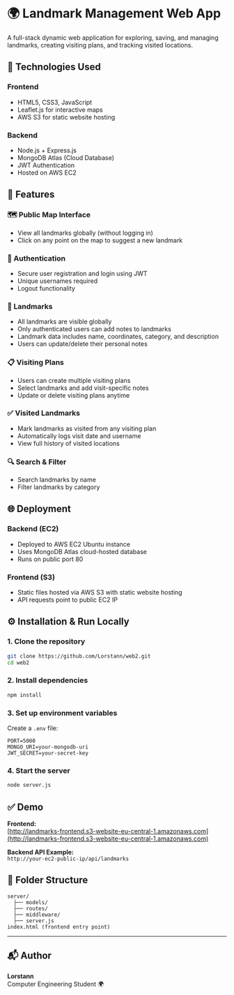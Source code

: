# 🌍 Landmark Management Web App

A full-stack dynamic web application for exploring, saving, and managing landmarks, creating visiting plans, and tracking visited locations.

## 🔧 Technologies Used

### Frontend
- HTML5, CSS3, JavaScript
- Leaflet.js for interactive maps
- AWS S3 for static website hosting

### Backend
- Node.js + Express.js
- MongoDB Atlas (Cloud Database)
- JWT Authentication
- Hosted on AWS EC2

## 🚀 Features

### 🗺️ Public Map Interface
- View all landmarks globally (without logging in)
- Click on any point on the map to suggest a new landmark

### 🔐 Authentication
- Secure user registration and login using JWT
- Unique usernames required
- Logout functionality

### 📍 Landmarks
- All landmarks are visible globally
- Only authenticated users can add notes to landmarks
- Landmark data includes name, coordinates, category, and description
- Users can update/delete their personal notes

### 📋 Visiting Plans
- Users can create multiple visiting plans
- Select landmarks and add visit-specific notes
- Update or delete visiting plans anytime

### ✅ Visited Landmarks
- Mark landmarks as visited from any visiting plan
- Automatically logs visit date and username
- View full history of visited locations

### 🔍 Search & Filter
- Search landmarks by name
- Filter landmarks by category

## 🌐 Deployment

### Backend (EC2)
- Deployed to AWS EC2 Ubuntu instance
- Uses MongoDB Atlas cloud-hosted database
- Runs on public port 80

### Frontend (S3)
- Static files hosted via AWS S3 with static website hosting
- API requests point to public EC2 IP

## ⚙️ Installation & Run Locally

### 1. Clone the repository
```bash
git clone https://github.com/Lorstann/web2.git
cd web2
```

### 2. Install dependencies
```bash
npm install
```

### 3. Set up environment variables

Create a `.env` file:

```env
PORT=5000
MONGO_URI=your-mongodb-uri
JWT_SECRET=your-secret-key
```

### 4. Start the server
```bash
node server.js
```

## ✅ Demo

**Frontend:**  
[http://landmarks-frontend.s3-website-eu-central-1.amazonaws.com](http://landmarks-frontend.s3-website-eu-central-1.amazonaws.com)

**Backend API Example:**  
`http://your-ec2-public-ip/api/landmarks`

## 📁 Folder Structure

```
server/
  ├── models/
  ├── routes/
  ├── middleware/
  ├── server.js
index.html (frontend entry point)
```

---

## 📬 Author

**Lorstann**  
Computer Engineering Student 🌍
